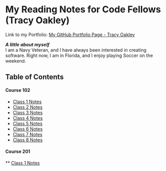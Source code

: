 # My Reading Notes for Code Fellows (Tracy Oakley)

Link to my Portfolio: [My GitHub Portfolio Page - Tracy Oakley](https://github.com/TracyOakley)

***A little about myself***  
I am a Navy Veteran, and I have always been interested in creating software. Right now, I am in Florida, and I enjoy playing Soccer on the weekend.  

## Table of Contents

#### Course 102

* [Class 1 Notes](102/class1notes.md)
* [Class 2 Notes](102/class2notes.md)
* [Class 3 Notes](102/class3notes.md)
* [Class 4 Notes](102/class4notes.md)
* [Class 5 Notes](102/class5notes.md)
* [Class 6 Notes](102/class6notes.md)
* [Class 7 Notes](102/class7notes.md)
* [Class 8 Notes](102/class8notes.md)

#### Course 201

** [Class 1 Notes](201/class1notes.md)